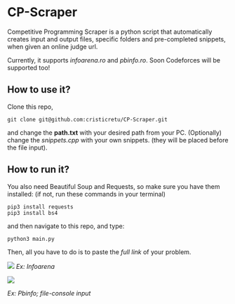 # CP-Scraper
Competitive Programming Scraper is a python script that automatically creates input and output files, specific folders and pre-completed snippets, when given an online judge url.

Currently, it supports *infoarena.ro* and *pbinfo.ro*. Soon Codeforces will be supported too!

## How to use it?

Clone this repo,

```
git clone git@github.com:cristicretu/CP-Scraper.git
```

 and change the **path.txt** with your desired path from your PC. (Optionally) change the *snippets.cpp* with your own snippets. (they will be placed before the file input).

## How to run it?

You also need Beautiful Soup and Requests, so make sure you have them installed: (if not, run these commands in your terminal)

```
pip3 install requests
pip3 install bs4
```

and then navigate to this repo, and type:

```
python3 main.py
```

Then, all you have to do is to paste the *full link* of your problem.

![](https://cdn.discordapp.com/attachments/427049682364268544/794227851753816084/ezgif.com-gif-maker.gif)
*Ex: Infoarena*

![](https://cdn.discordapp.com/attachments/427049682364268544/794265081423724624/aaa.gif)

*Ex: Pbinfo; file-console input*